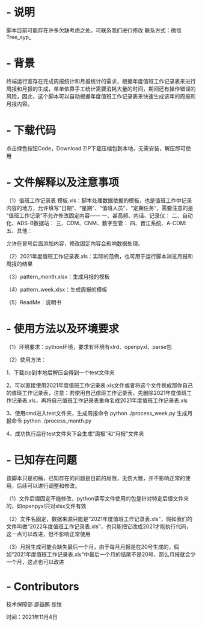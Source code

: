 # - 说明
脚本目前可能存在许多欠缺考虑之处，可联系我们进行修改
联系方式：微信Tree_syp_
# - 背景
终端运行室存在完成周报统计和月报统计的需求，根据年度值班工作记录表来进行周报和月报的生成，单单依靠手工统计需要消耗大量的时间，期间还有操作错误的风险，因此，这个脚本可以自动根据年度值班工作记录表来快速生成该年的周报和月报内容。

# - 下载代码
点击绿色按钮Code，Download ZIP下载压缩包到本地，无需安装，解压即可使用

# - 文件解释以及注意事项
（1）值班工作记录表 模板.xls：脚本处理数据依据的模板，也是值班工作中记录内容的地方，允许填写“日期”、“星期”、“值班人员”、“定期任务”，需要注意的是 “值班工作记录”不允许修改固定内容——
一、甚高频、内话、记录仪： 
二、自动化、ADS-B数据站： 
三、CDM、CNM、数字空管：
四、晋江系统、A-CDM:
五、其他：

允许在冒号后面添加内容，修改固定内容会影响数据处理。

（2）2021年度值班工作记录表.xls：实际的范例，也可用于运行脚本浏览月报和周报的结果

（3）pattern_month.xlsx：生成月报的模板

（4）pattern_week.xlsx：生成周报的模板

（5）ReadMe：说明书 

# - 使用方法以及环境要求
（1）环境要求：python环境，要求有环境有xlrd、openpyxl、parse包

（2）使用方法：

1、下载zip到本地后解压会得到一个test文件夹

2、可以直接使用2021年度值班工作记录表.xls文件或者将这个文件换成那你自己的值班工作记录表，注意：若使用自己值班工作记录表，先删除2021年度值班工作记录表.xls，再将自己值班工作记录表重命名成2021年度值班工作记录表.xls

3、使用cmd进入test文件夹，生成周报命令 python ./process_week.py  生成月报命令 python ./process_month.py

4、成功执行后在test文件夹下会生成“周报”和“月报”文件夹

# - 已知存在问题
该脚本只是初稿，已知存在的问题是目前的局限，无伤大雅，并不影响正常的使用，后续可以进行调整和修改。

（1）文件后缀固定不能修改，python读写文件使用的包是针对特定后缀文件来的，如openpyxl只对xlsx文件有效

（2）文件名固定，数据来源只能是“2021年度值班工作记录表.xls”，假如我们的文件叫做“2022年度值班工作记录表.xls”，也只能把它改成2021才能执行代码，这一点可以改进，但不影响正常使用

（3）月报生成可能会缺失最后一个月，由于每月月报是在20号生成的，假如“2021年度值班工作记录表.xls”中最后一个月的结尾不是20号，那么月报就会少一个月，这点也可以改进
# - Contributors
技术保障部 邵益鹏 张恒

时间：2021年11月4日
